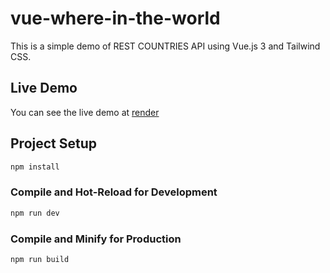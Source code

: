 # vue-where-in-the-world

This is a simple demo of REST COUNTRIES API using Vue.js 3 and Tailwind CSS.

## Live Demo

You can see the live demo at [render](https://vue-where-in-the-world.onrender.com/)

## Project Setup

```sh
npm install
```

### Compile and Hot-Reload for Development

```sh
npm run dev
```

### Compile and Minify for Production

```sh
npm run build
```
